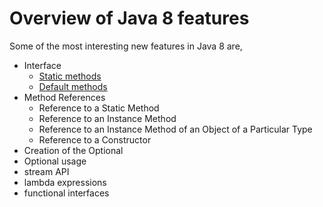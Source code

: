 # Overview of Java 8 features

Some of the most interesting new features in Java 8 are,


- Interface
   * [Static methods](https://github.com/RajasekarSribalan/Java-8-features/blob/master/1_Interface_features.md)
   * [Default methods](https://github.com/RajasekarSribalan/Java-8-features/blob/master/1_Interface_features.md)
- Method References
   * Reference to a Static Method
   * Reference to an Instance Method
   * Reference to an Instance Method of an Object of a Particular Type
   * Reference to a Constructor
- Creation of the Optional<T>
- Optional<T> usage
- stream API
- lambda expressions
- functional interfaces
